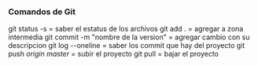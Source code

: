 ### Comandos de Git
git status -s = saber el estatus de los archivos
git add . = agregar a zona intermedia
git commit -m "nombre de la version" = agregar cambio con su descripcion
git log --oneline = saber los commit que hay del proyecto
git push *origin master* = subir el proyecto
git pull <link del proyecto> = bajar el proyecto



<!--
**Daniher01/daniher01** is a ✨ _special_ ✨ repository because its `README.md` (this file) appears on your GitHub profile.

Here are some ideas to get you started:

- 🔭 I’m currently working on ...
- 🌱 I’m currently learning ...
- 👯 I’m looking to collaborate on ...
- 🤔 I’m looking for help with ...
- 💬 Ask me about ...
- 📫 How to reach me: ...
- 😄 Pronouns: ...
- ⚡ Fun fact: ...
-->
